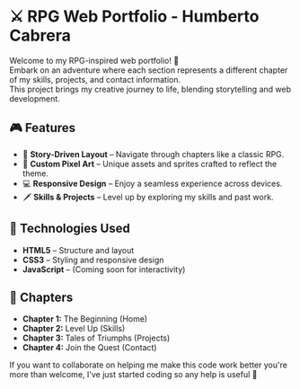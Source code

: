 # ⚔️ RPG Web Portfolio - Humberto Cabrera

Welcome to my RPG-inspired web portfolio! 🚀  
Embark on an adventure where each section represents a different chapter of my skills, projects, and contact information.  
This project brings my creative journey to life, blending storytelling and web development.

## 🎮 Features
- 🏰 **Story-Driven Layout** – Navigate through chapters like a classic RPG.
- 🎨 **Custom Pixel Art** – Unique assets and sprites crafted to reflect the theme.
- 💻 **Responsive Design** – Enjoy a seamless experience across devices.
- 🗡️ **Skills & Projects** – Level up by exploring my skills and past work.

## 🚧 Technologies Used
- **HTML5** – Structure and layout
- **CSS3** – Styling and responsive design
- **JavaScript** – (Coming soon for interactivity)

## 📖 Chapters
- **Chapter 1:** The Beginning (Home)  
- **Chapter 2:** Level Up (Skills)  
- **Chapter 3:** Tales of Triumphs (Projects)  
- **Chapter 4:** Join the Quest (Contact)  

If you want to collaborate on helping me make this code work better you're more than welcome, I've just started coding so any help is useful 🦾
